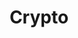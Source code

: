 ---
title: Crypto
description: Understand cryptocurrency technologies with step-by-step guides and use cases.
---